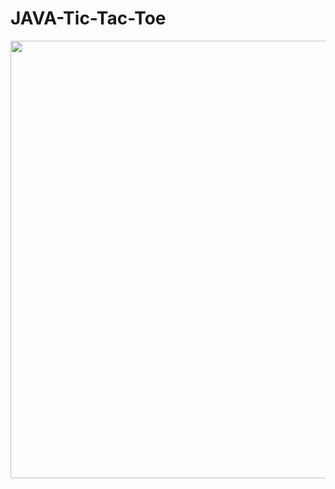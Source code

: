 # JAVA-Tic-Tac-Toe

<img src = "https://user-images.githubusercontent.com/77109037/210885903-a2f50748-1ae8-4c26-a06e-639b570afced.png" width = "700">
